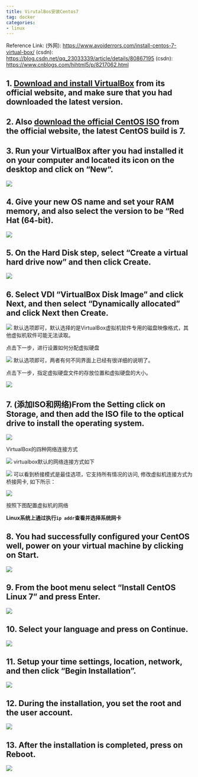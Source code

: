 ```yaml
---
title: VirutalBos安装Centos7
tag: docker
categories:
- linux
---
```


Reference Link: 
(外网): https://www.avoiderrors.com/install-centos-7-virtual-box/
(csdn): https://blog.csdn.net/qq_23033339/article/details/80867195
(csdn): https://www.cnblogs.com/hihtml5/p/8217062.html

## 1. [Download and install VirtualBox](https://www.virtualbox.org/wiki/Downloads) from its official website, and make sure that you had downloaded the latest version.

## 2. Also [download the official CentOS ISO](https://www.centos.org/download/) from the official website, the latest CentOS build is 7.

## 3. Run your VirtualBox after you had installed it on your computer and located its icon on the desktop and click on “New“.

![](01.png)

## 4. Give your new OS name and set your RAM memory, and also select the version to be “Red Hat (64-bit).

![](02.png)

## 5. On the Hard Disk step, select “Create a virtual hard drive now” and then click Create.

![](03.png)

## 6. Select VDI “VirtualBox Disk Image” and click Next, and then select “Dynamically allocated” and click Next then Create.

![](04.png)
默认选项即可，默认选择的是VirtualBox虚拟机软件专用的磁盘映像格式，其他虚拟机软件可能无法读取。

点击下一步，进行设置如何分配虚拟硬盘

![](05.png)
默认选项即可，两者有何不同界面上已经有很详细的说明了。

点击下一步，指定虚拟硬盘文件的存放位置和虚拟硬盘的大小。

![](06.png)

## 7. (添加ISO和网络)From the Setting click on Storage, and then add the ISO file to the optical drive to install the operating system.

![](07.jpg)

VirtualBox的四种网络连接方式

![](09.png)
virtualbox默认的网络连接方式如下

![](10.png)
可以看到桥接模式是最佳选项，它支持所有情况的访问, 修改虚拟机连接方式为桥接网卡, 如下所示：

![](11.png)

按照下图配置虚拟机的网络


**Linux系统上通过执行`ip addr`查看并选择系统网卡**

## 8. You had successfully configured your CentOS well, power on your virtual machine by clicking on Start.

![](08.png)

## 9. From the boot menu select “Install CentOS Linux 7” and press Enter.

![](12.png)

## 10. Select your language and press on Continue.

![](13.png)

## 11. Setup your time settings, location, network, and then click “Begin Installation”.

![](14.png)

## 12. During the installation, you set the root and the user account.

![](15.png)

## 13. After the installation is completed, press on Reboot.

![](16.png)




